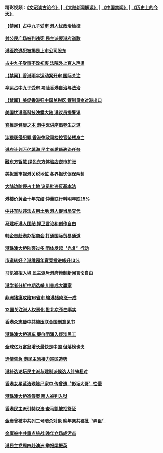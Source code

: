 #### 精彩视频：[《文昭谈古论今》](https://github.com/gfw-breaker/wenzhao/blob/master/README.md?t=11210931) | [《大陆新闻解读》](https://github.com/gfw-breaker/ntdtv-comedy/blob/master/README.md?t=11210931) | [《中国禁闻》](https://github.com/gfw-breaker/ntdtv-news/blob/master/README.md?t=11210931) | [《历史上的今天》](https://github.com/gfw-breaker/today-in-history/blob/master/README.md?t=11210931) 

#### [【禁闻】占中九子受审 港人忧政治检控](../pages/news205/a1400130.md?t=11210931) 

#### [封公民广场被判违宪 民主派要港府道歉](../pages/news205/a1400129.md?t=11210931) 

#### [港医院逃犯被揭是上市公司股东](../pages/news205/a1400103.md?t=11210931) 

#### [占中九子受审不改初衷 法院外上百人声援](../pages/news205/a1399956.md?t=11210931) 

#### [【禁闻】香港雨伞运动案开审 国际关注](../pages/news205/a1399991.md?t=11210931) 

#### [伞运占中九子受审 考验香港自治与法治](../pages/news205/a1399973.md?t=11210931) 

#### [【禁闻】美促香港归中国关税区 管制货物对港出口](../pages/news205/a1399861.md?t=11210931) 

#### [美国忧港高科技洩露大陆 港议员提警讯](../pages/news205/a1399858.md?t=11210931) 

#### [脊椎是健康之本 港中医讲座倡养生之道](../pages/news205/a1399855.md?t=11210931) 

#### [涉猥亵侵犯罪 香港律政司检控官坠楼身亡](../pages/news205/a1399724.md?t=11210931) 

#### [港府计划万亿填海 民主派质疑政治任务](../pages/news205/a1399639.md?t=11210931) 

#### [融东方智慧 绿色东方体验店逆市扩张](../pages/news205/a1399611.md?t=11210931) 

#### [美拟重审视港关税地位 各界担忧促保两制](../pages/news205/a1399503.md?t=11210931) 

#### [大陆边防侵占土地 议员批违反基本法](../pages/news205/a1399365.md?t=11210931) 

#### [港楼价黄金十年完结 仲量联行料明年跌25%](../pages/news205/a1399337.md?t=11210931) 

#### [中共军队违法占用土地 港人促当局交代](../pages/news205/a1399200.md?t=11210931) 

#### [马建吁港人团结 捍卫言论和创作自由](../pages/news205/a1399160.md?t=11210931) 

#### [韩企首赴港办招商会 打通国际贸易通道](../pages/news205/a1399063.md?t=11210931) 

#### [港珠澳大桥陆客过多 团体发起〝光复〞行动](../pages/news205/a1398947.md?t=11210931) 

#### [市道转好？港维园年宵竞投进帐升13%](../pages/news205/a1398859.md?t=11210931) 

#### [马凯被拒入境 民主派斥港府箝制新闻言论自由](../pages/news205/a1398738.md?t=11210931) 

#### [港学者分析中期选举 川普成大赢家](../pages/news205/a1398594.md?t=11210931) 

#### [非洲猪瘟攻陷16省市 输港猪肉涨一成](../pages/news205/a1398584.md?t=11210931) 

#### [12国关注港人权恶化 批北京歪曲事实](../pages/news205/a1398457.md?t=11210931) 

#### [香港众志疑中共施压联合国删意见书](../pages/news205/a1398312.md?t=11210931) 

#### [港珠澳大桥通车 廉价团涌入疑涉黑工](../pages/news205/a1398166.md?t=11210931) 

#### [全球亿万富翁增长最快是中国 但落榜也快](../pages/news205/a1398045.md?t=11210931) 

#### [选情告急 港民主派接力巡区造势](../pages/news205/a1398043.md?t=11210931) 

#### [港补选论坛民主派与建制派候选人针锋相对](../pages/news205/a1397971.md?t=11210931) 

#### [香港女星蓝洁瑛陈尸家中 传曾遭〝影坛大哥〞性侵](../pages/news205/a1397934.md?t=11210931) 

#### [港珠澳大桥造假案 两人被判入狱](../pages/news205/a1397897.md?t=11210931) 

#### [香港民主派引特权法 查马凯被拒签证](../pages/news205/a1397789.md?t=11210931) 

#### [金庸曾被中共列二号暗杀对象 晚年亲共被批〝弄臣〞](../pages/news205/a1397752.md?t=11210931) 

#### [金庸被中共重点统战 晚年立场成污点](../pages/news205/a1397648.md?t=11210931) 

#### [港民主党周四赴澳洲 举报梁振英](../pages/news205/a1397570.md?t=11210931) 

